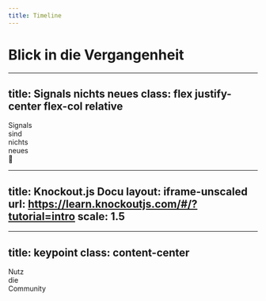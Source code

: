 ```yaml
---
title: Timeline
---
```


# Blick in die Vergangenheit

<Timeline />

<!--
- 1969: [LANPAR](https://www.historyofinformation.com/detail.php?id=5478)
- 1985: Excel
- 2010: Angular, Barebone, Knockout
- 2013: React
- 2021: SolidJS v1 (Signals)
-->

<!--
Framework	Reaktivitätsmodell	            Update-Strategie	        Vorteil	                    Nachteil
Knockout.js	Fine-grained Observables	    Direkte DOM-Updates	        Präzise Updates	            Veraltet, bei großen Projekten sperrig
Backbone.js	Event-getrieben (Model-Events)	Manuelle Updates	        Kontrolle über Updates	    Viel Boilerplate
AngularJS	Dirty Checking (Digest Cycle)	Überprüft alle Bindungen	Einfaches Data Binding	    Performance bei vielen Watchern
React	    Virtual DOM + Komplett-Render	VDOM-Diffing + Patches	    Einfache Denkweise	        Overhead bei vielen kleinen Updates
Signals	    Fine-grained Dependencies	    Direkte Ziel-Updates	    Extrem schnell & präzise	Neues Konzept, Lernkurve
-->

<!--
LANPAR = LANguage for Programming Arrays at Random

Knockout.js (July 2010), Backbone.js (October 2010), Angular.js (October 2010)  
Angular's Dirty Checking            = viele unübersichtliche Updates, schlechte Performance  
Backbone's model-driven re-renders  = sehr manuelles Update Handling  
Knockout's fine-grained updates     = unübersichtliche Updates und Zyklen  
Alle waren nicht sehr Entwickler-freundlich. Gerade bei großen Applikationen

React hat dann einen anderen Approch genommen mit VDOM + "wir renden alles neu" und komponentenbasierten Ansatz.
Signals haben es geschafft die fine-grained updates Probleme zu lösen.
-->

---
title: Signals nichts neues
class: flex justify-center flex-col relative
---

<div class="*:text-30 *:leading-[0.8em] *:font-bold">
    <div>Signals</div>
    <div>sind</div>
    <div class="color-orange -mt-4 font-italic">nichts</div>
    <div class="color-orange -mt-6">neues</div>
</div>

<div v-click class="absolute right-40 rotate-20 flex flex-col items-center top-30">
    <logos-knockout class="w-60 h-20 z-10 relative" />
    <div class="text-60 -mt-10">🤯</div>
</div>

---
title: Knockout.js Docu
layout: iframe-unscaled
url: https://learn.knockoutjs.com/#/?tutorial=intro
scale: 1.5
---

<!--
```
ko.computed(() => this.lastName() === "Mock" && this.firstName("Garrelt"), this);
```

Knockout hatte schon fine-grained updates, aber es gabe viele foot-gun Probleme.
Und Render Performance war sehr schlecht.

> mehr Infos warum Knockout nicht geklappt hat ranziehen. Video von Ryan nochmal schauen
aber im Prinzip müssen wir darauf hier auch nicht eingehen
-->

---
title: keypoint
class: content-center
---

<div class="*:text-30 *:leading-[0.8em] *:font-bold">
    <div>Nutz</div>
    <div>die</div>
    <div class="color-orange">Community</div>
</div>

<!--
"Wenn ihr das nächste mal vor einem Problem steht ..."
"Building software is a team sport"
Entwicklung ist ein Team-Sport

Man muss nicht alles neu erfinden
-->
